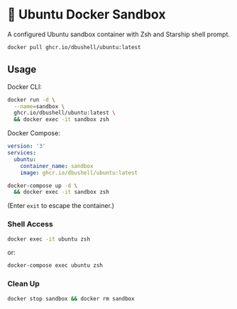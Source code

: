 # 🐳 Ubuntu Docker Sandbox

A configured Ubuntu sandbox container with Zsh and Starship shell prompt.

```sh
docker pull ghcr.io/dbushell/ubuntu:latest
```

## Usage

Docker CLI:

```sh
docker run -d \
  --name=sandbox \
  ghcr.io/dbushell/ubuntu:latest \
  && docker exec -it sandbox zsh
```

Docker Compose:

```yml
version: '3'
services:
  ubuntu:
    container_name: sandbox
    image: ghcr.io/dbushell/ubuntu:latest
```

```sh
docker-compose up -d \
  && docker exec -it sandbox zsh
```

(Enter `exit` to escape the container.)

### Shell Access

```sh
docker exec -it ubuntu zsh
```

or:

```sh
docker-compose exec ubuntu zsh
```

### Clean Up

```sh
docker stop sandbox && docker rm sandbox
```
